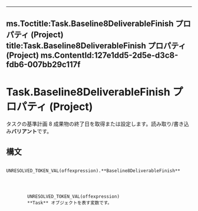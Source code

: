 

---
ms.Toctitle:Task.Baseline8DeliverableFinish プロパティ (Project)
title:Task.Baseline8DeliverableFinish プロパティ (Project)
ms.ContentId:127e1dd5-2d5e-d3c8-fdb6-007bb29c117f
---
# Task.Baseline8DeliverableFinish プロパティ (Project)




タスクの基準計画 8 成果物の終了日を取得または設定します。読み取り/書き込み**バリアント**です。

## 構文

            UNRESOLVED_TOKEN_VAL(offexpression).**Baseline8DeliverableFinish**




            UNRESOLVED_TOKEN_VAL(offexpression)
            **Task** オブジェクトを表す変数です。





